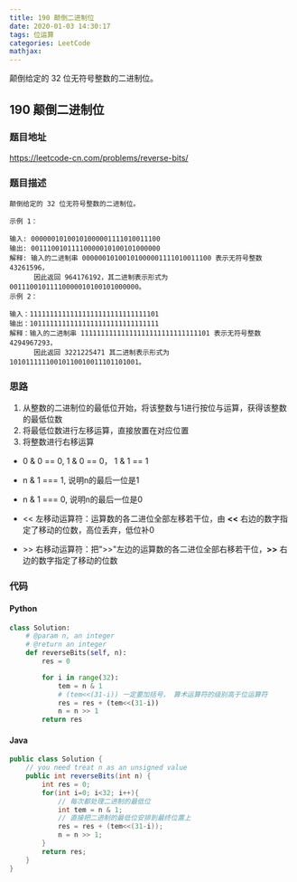 ```yaml
---
title: 190 颠倒二进制位
date: 2020-01-03 14:30:17
tags: 位运算
categories: LeetCode
mathjax:
---
```


颠倒给定的 32 位无符号整数的二进制位。

<!-- more -->

## 190 颠倒二进制位

### 题目地址

https://leetcode-cn.com/problems/reverse-bits/

### 题目描述

```
颠倒给定的 32 位无符号整数的二进制位。

示例 1：

输入: 00000010100101000001111010011100
输出: 00111001011110000010100101000000
解释: 输入的二进制串 00000010100101000001111010011100 表示无符号整数 43261596，
      因此返回 964176192，其二进制表示形式为 00111001011110000010100101000000。
示例 2：

输入：11111111111111111111111111111101
输出：10111111111111111111111111111111
解释：输入的二进制串 11111111111111111111111111111101 表示无符号整数 4294967293，
      因此返回 3221225471 其二进制表示形式为 10101111110010110010011101101001。
```

### 思路

1. 从整数的二进制位的最低位开始，将该整数与1进行按位与运算，获得该整数的最低位数
2. 将最低位数进行左移运算，直接放置在对应位置
3. 将整数进行右移运算

- 0 & 0 == 0, 1 & 0 == 0， 1 & 1 == 1

- n & 1 === 1, 说明n的最后一位是1
- n & 1 === 0, 说明n的最后一位是0
- << 左移动运算符：运算数的各二进位全部左移若干位，由 **<<** 右边的数字指定了移动的位数，高位丢弃，低位补0
- \>> 右移动运算符：把">>"左边的运算数的各二进位全部右移若干位，**>>** 右边的数字指定了移动的位数

### 代码

#### Python

```python
class Solution:
    # @param n, an integer
    # @return an integer
    def reverseBits(self, n):
        res = 0

        for i in range(32):
            tem = n & 1
            # (tem<<(31-i)) 一定要加括号， 算术运算符的级别高于位运算符 
            res = res + (tem<<(31-i))
            n = n >> 1
        return res
```

#### Java

```java
public class Solution {
    // you need treat n as an unsigned value
    public int reverseBits(int n) {
        int res = 0;
        for(int i=0; i<32; i++){
            // 每次都处理二进制的最低位
            int tem = n & 1;
            // 直接把二进制的最低位安排到最终位置上
            res = res + (tem<<(31-i));
            n = n >> 1;
        }
        return res;
    }
}
```





